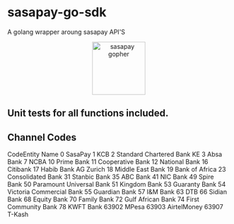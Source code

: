 # sasapay-go-sdk
A golang wrapper aroung sasapay API'S
<p align="center">
   <img src="https://user-images.githubusercontent.com/45265245/215266550-3d53672f-0321-49de-a8a4-76ade4085a08.jpg" width="120" height="120" alt="sasapay gopher">
</p>

## Unit tests for all functions included.

## Channel Codes
CodeEntity Name
    0 SasaPay
    1 KCB
    2 Standard Chartered Bank KE
    3 Absa Bank
    7 NCBA
    10 Prime Bank
    11 Cooperative Bank
    12 National Bank
    16 Citibank
    17 Habib Bank AG Zurich
    18 Middle East Bank
    19 Bank of Africa
    23 Consolidated Bank
    31 Stanbic Bank
    35 ABC Bank
    41 NIC Bank
    49 Spire Bank
    50 Paramount Universal Bank
    51 Kingdom Bank
    53 Guaranty Bank
    54 Victoria Commercial Bank
    55 Guardian Bank
    57 I&M Bank
    63 DTB
    66 Sidian Bank
    68 Equity Bank
    70 Family Bank
    72 Gulf African Bank
    74 First Community Bank
    78 KWFT Bank
    63902 MPesa
    63903 AirtelMoney
    63907 T-Kash
